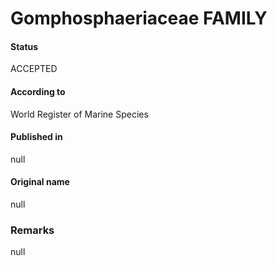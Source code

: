 # Gomphosphaeriaceae FAMILY

#### Status
ACCEPTED

#### According to
World Register of Marine Species

#### Published in
null

#### Original name
null

### Remarks
null